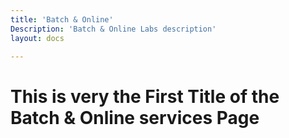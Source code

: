 ```yaml
---
title: 'Batch & Online'
Description: 'Batch & Online Labs description'
layout: docs

---
```


# This is very the First Title of the Batch & Online services Page